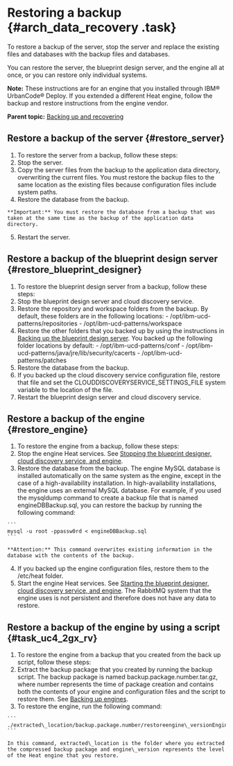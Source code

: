 # Restoring a backup {#arch_data_recovery .task}

To restore a backup of the server, stop the server and replace the existing files and databases with the backup files and databases.

You can restore the server, the blueprint design server, and the engine all at once, or you can restore only individual systems.

**Note:** These instructions are for an engine that you installed through IBM® UrbanCode® Deploy. If you extended a different Heat engine, follow the backup and restore instructions from the engine vendor.

**Parent topic:** [Backing up and recovering](../../com.ibm.edt.doc/topics/backup_recover.md)

## Restore a backup of the server {#restore_server}

1.  To restore the server from a backup, follow these steps:
2.   Stop the server. 
3.   Copy the server files from the backup to the application data directory, overwriting the current files. You must restore the backup files to the same location as the existing files because configuration files include system paths.
4.   Restore the database from the backup. 

    **Important:** You must restore the database from a backup that was taken at the same time as the backup of the application data directory.

5.   Restart the server. 

## Restore a backup of the blueprint design server {#restore_blueprint_designer}

1.  To restore the blueprint design server from a backup, follow these steps:
2.   Stop the blueprint design server and cloud discovery service. 
3.   Restore the repository and workspace folders from the backup. By default, these folders are in the following locations:
    -   /opt/ibm-ucd-patterns/repositories
    -   /opt/ibm-ucd-patterns/workspace
4.   Restore the other folders that you backed up by using the instructions in [Backing up the blueprint design server](../../com.ibm.udeploy.install.doc/topics/backup_bds.md). You backed up the following folder locations by default:
    -   /opt/ibm-ucd-patterns/conf
    -   /opt/ibm-ucd-patterns/java/jre/lib/security/cacerts
    -   /opt/ibm-ucd-patterns/patches
5.   Restore the database from the backup. 
6.   If you backed up the cloud discovery service configuration file, restore that file and set the CLOUDDISCOVERYSERVICE\_SETTINGS\_FILE system variable to the location of the file. 
7.   Restart the blueprint design server and cloud discovery service. 

## Restore a backup of the engine {#restore_engine}

1.  To restore the engine from a backup, follow these steps:
2.   Stop the engine Heat services. See [Stopping the blueprint designer, cloud discovery service, and engine](../../com.ibm.udeploy.install.doc/topics/stop_patterns.md).
3.   Restore the database from the backup. The engine MySQL database is installed automatically on the same system as the engine, except in the case of a high-availability installation. In high-availability installations, the engine uses an external MySQL database. For example, if you used the mysqldump command to create a backup file that is named engineDBBackup.sql, you can restore the backup by running the following command:

    ```
    mysql -u root -ppassw0rd < engineDBBackup.sql
    ```

    **Attention:** This command overwrites existing information in the database with the contents of the backup.

4.   If you backed up the engine configuration files, restore them to the /etc/heat folder. 
5.   Start the engine Heat services. See [Starting the blueprint designer, cloud discovery service, and engine](../../com.ibm.udeploy.install.doc/topics/start_patterns.md). The RabbitMQ system that the engine uses is not persistent and therefore does not have any data to restore.

## Restore a backup of the engine by using a script {#task_uc4_2gx_rv}

1.  To restore the engine from a backup that you created from the back up script, follow these steps:
2.   Extract the backup package that you created by running the backup script. The backup package is named backup.package.number.tar.gz, where number represents the time of package creation and contains both the contents of your engine and configuration files and the script to restore them. See [Backing up engines](../../com.ibm.udeploy.install.doc/topics/backup_engine.md#).
3.   To restore the engine, run the following command: 

    ```
    ./extracted\_location/backup.package.number/restoreengine\_versionEngine.sh
    ```

    In this command, extracted\_location is the folder where you extracted the compressed backup package and engine\_version represents the level of the Heat engine that you restore.


